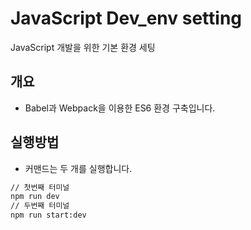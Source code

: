 # JavaScript Dev_env setting
JavaScript 개발을 위한 기본 환경 세팅

## 개요

* Babel과 Webpack을 이용한 ES6 환경 구축입니다.

## 실행방법

* 커맨드는 두 개를 실행합니다.

```bash
// 첫번째 터미널
npm run dev
// 두번째 터미널
npm run start:dev
```
